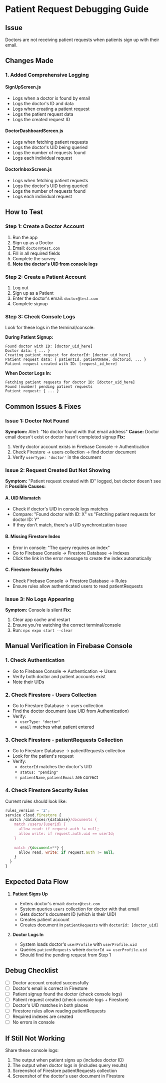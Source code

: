# Patient Request Debugging Guide

## Issue
Doctors are not receiving patient requests when patients sign up with their email.

## Changes Made

### 1. Added Comprehensive Logging

#### SignUpScreen.js
- Logs when a doctor is found by email
- Logs the doctor's ID and data
- Logs when creating a patient request
- Logs the patient request data
- Logs the created request ID

#### DoctorDashboardScreen.js
- Logs when fetching patient requests
- Logs the doctor's UID being queried
- Logs the number of requests found
- Logs each individual request

#### DoctorInboxScreen.js
- Logs when fetching patient requests
- Logs the doctor's UID being queried
- Logs the number of requests found
- Logs each individual request

## How to Test

### Step 1: Create a Doctor Account
1. Run the app
2. Sign up as a Doctor
3. Email: `doctor@test.com`
4. Fill in all required fields
5. Complete the survey
6. **Note the doctor's UID from console logs**

### Step 2: Create a Patient Account
1. Log out
2. Sign up as a Patient
3. Enter the doctor's email: `doctor@test.com`
4. Complete signup

### Step 3: Check Console Logs

Look for these logs in the terminal/console:

**During Patient Signup:**
```
Found doctor with ID: [doctor_uid_here]
Doctor data: { ... }
Creating patient request for doctorId: [doctor_uid_here]
Patient request data: { patientId, patientName, doctorId, ... }
Patient request created with ID: [request_id_here]
```

**When Doctor Logs In:**
```
Fetching patient requests for doctor ID: [doctor_uid_here]
Found [number] pending patient requests
Patient request: { ... }
```

## Common Issues & Fixes

### Issue 1: Doctor Not Found
**Symptom:** Alert: "No doctor found with that email address"
**Cause:** Doctor email doesn't exist or doctor hasn't completed signup
**Fix:** 
1. Verify doctor account exists in Firebase Console → Authentication
2. Check Firestore → users collection → find doctor document
3. Verify `userType: 'doctor'` in the document

### Issue 2: Request Created But Not Showing
**Symptom:** "Patient request created with ID" logged, but doctor doesn't see it
**Possible Causes:**

#### A. UID Mismatch
- Check if doctor's UID in console logs matches
- Compare: "Found doctor with ID: X" vs "Fetching patient requests for doctor ID: Y"
- If they don't match, there's a UID synchronization issue

#### B. Missing Firestore Index
- Error in console: "The query requires an index"
- Go to Firebase Console → Firestore Database → Indexes
- Click the link in the error message to create the index automatically

#### C. Firestore Security Rules
- Check Firebase Console → Firestore Database → Rules
- Ensure rules allow authenticated users to read patientRequests

### Issue 3: No Logs Appearing
**Symptom:** Console is silent
**Fix:**
1. Clear app cache and restart
2. Ensure you're watching the correct terminal/console
3. Run: `npx expo start --clear`

## Manual Verification in Firebase Console

### 1. Check Authentication
- Go to Firebase Console → Authentication → Users
- Verify both doctor and patient accounts exist
- Note their UIDs

### 2. Check Firestore - Users Collection
- Go to Firestore Database → users collection
- Find the doctor document (use UID from Authentication)
- Verify:
  - `userType: "doctor"`
  - `email` matches what patient entered

### 3. Check Firestore - patientRequests Collection
- Go to Firestore Database → patientRequests collection
- Look for the patient's request
- Verify:
  - `doctorId` matches the doctor's UID
  - `status: "pending"`
  - `patientName`, `patientEmail` are correct

### 4. Check Firestore Security Rules
Current rules should look like:
```javascript
rules_version = '2';
service cloud.firestore {
  match /databases/{database}/documents {
    match /users/{userId} {
      allow read: if request.auth != null;
      allow write: if request.auth.uid == userId;
    }
    
    match /{document=**} {
      allow read, write: if request.auth != null;
    }
  }
}
```

## Expected Data Flow

1. **Patient Signs Up**
   - Enters doctor's email: `doctor@test.com`
   - System queries `users` collection for doctor with that email
   - Gets doctor's document ID (which is their UID)
   - Creates patient account
   - Creates document in `patientRequests` with `doctorId: [doctor_uid]`

2. **Doctor Logs In**
   - System loads doctor's `userProfile` with `userProfile.uid`
   - Queries `patientRequests` where `doctorId == userProfile.uid`
   - Should find the pending request from Step 1

## Debug Checklist

- [ ] Doctor account created successfully
- [ ] Doctor's email is correct in Firestore
- [ ] Patient signup found the doctor (check console logs)
- [ ] Patient request created (check console logs + Firestore)
- [ ] Doctor's UID matches in both places
- [ ] Firestore rules allow reading patientRequests
- [ ] Required indexes are created
- [ ] No errors in console

## If Still Not Working

Share these console logs:
1. The output when patient signs up (includes doctor ID)
2. The output when doctor logs in (includes query results)
3. Screenshot of Firestore patientRequests collection
4. Screenshot of the doctor's user document in Firestore

